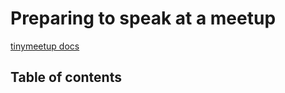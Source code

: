 # Preparing to speak at a meetup

[tinymeetup docs](../README.md)

## Table of contents

<!-- START doctoc -->
<!-- END doctoc -->

